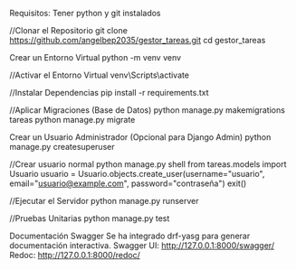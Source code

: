 Requisitos: 
Tener python y git instalados 

//Clonar el Repositorio
git clone https://github.com/angelbep2035/gestor_tareas.git
cd gestor_tareas

Crear un Entorno Virtual
python -m venv venv

//Activar el Entorno Virtual
venv\Scripts\activate

//Instalar Dependencias
pip install -r requirements.txt


//Aplicar Migraciones (Base de Datos)
python manage.py makemigrations tareas
python manage.py migrate

Crear un Usuario Administrador (Opcional para Django Admin)
python manage.py createsuperuser

//Crear usuario normal
python manage.py shell
from tareas.models import Usuario
usuario = Usuario.objects.create_user(username="usuario", email="usuario@example.com", password="contraseña")
exit()

//Ejecutar el Servidor
python manage.py runserver

//Pruebas Unitarias
python manage.py test

Documentación Swagger
Se ha integrado drf-yasg para generar documentación interactiva.
Swagger UI: http://127.0.0.1:8000/swagger/
Redoc: http://127.0.0.1:8000/redoc/